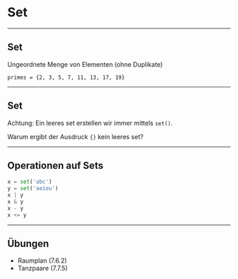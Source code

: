 # Set

---

## Set

Ungeordnete Menge von Elementen (ohne Duplikate)

```
primes = {2, 3, 5, 7, 11, 13, 17, 19}
```

---

## Set

Achtung: Ein leeres set erstellen wir immer mittels `set()`.

Warum ergibt der Ausdruck `{}` kein leeres set?

---

## Operationen auf Sets

```py
x = set('abc')
y = set('aeiou')
x | y
x & y
x - y
x <= y
```

---

## Übungen

- Raumplan (7.6.2)
- Tanzpaare (7.7.5)
